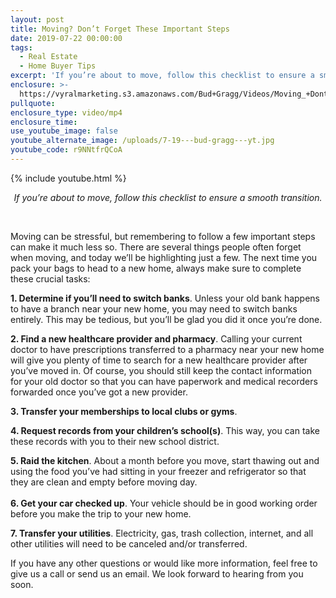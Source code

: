 ```yaml
---
layout: post
title: Moving? Don’t Forget These Important Steps
date: 2019-07-22 00:00:00
tags:
  - Real Estate
  - Home Buyer Tips
excerpt: 'If you’re about to move, follow this checklist to ensure a smooth transition.'
enclosure: >-
  https://vyralmarketing.s3.amazonaws.com/Bud+Gragg/Videos/Moving_+Dont+Forget+These+Important+Steps.mp4
pullquote:
enclosure_type: video/mp4
enclosure_time:
use_youtube_image: false
youtube_alternate_image: /uploads/7-19---bud-gragg---yt.jpg
youtube_code: r9NNtfrQCoA
---
```


{% include youtube.html %}

<center><em>If you&rsquo;re about to move, follow this checklist to ensure a smooth transition.</em></center>

&nbsp;

Moving can be stressful, but remembering to follow a few important steps can make it much less so. There are several things people often forget when moving, and today we’ll be highlighting just a few. The next time you pack your bags to head to a new home, always make sure to complete these crucial tasks:

**1\. Determine if you’ll need to switch banks**. Unless your old bank happens to have a branch near your new home, you may need to switch banks entirely. This may be tedious, but you’ll be glad you did it once you’re done.

**2\. Find a new healthcare provider and pharmacy**. Calling your current doctor to have prescriptions transferred to a pharmacy near your new home will give you plenty of time to search for a new healthcare provider after you’ve moved in. Of course, you should still keep the contact information for your old doctor so that you can have paperwork and medical recorders forwarded once you’ve got a new provider.

**3\. Transfer your memberships to local clubs or gyms**.

**4\. Request records from your children’s school(s)**. This way, you can take these records with you to their new school district.

**5\. Raid the kitchen**. About a month before you move, start thawing out and using the food you’ve had sitting in your freezer and refrigerator so that they are clean and empty before moving day.<br>&nbsp;<br>**6\. Get your car checked up**. Your vehicle should be in good working order before you make the trip to your new home.

**7\. Transfer your utilities**. Electricity, gas, trash collection, internet, and all other utilities will need to be canceled and/or transferred.

If you have any other questions or would like more information, feel free to give us a call or send us an email. We look forward to hearing from you soon.
